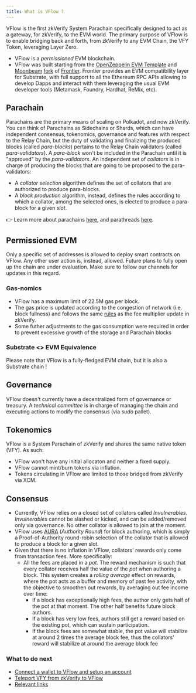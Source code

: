 ```yaml
---
title: What is VFlow ?
---
```


VFlow is the first zkVerify System Parachain specifically designed to act as a gateway, for zkVerify, to the EVM world.
The primary purpose of VFlow is to enable bridging back and forth, from zkVerify to any EVM Chain, the VFY Token, leveraging Layer Zero.

- VFlow is a *permissioned* EVM blockchain.
- VFlow was built starting from the [OpenZeppelin EVM Template](https://github.com/OpenZeppelin/polkadot-runtime-templates/tree/main/evm-template) and [Moonbeam](https://moonbeam.network/) [fork](https://github.com/moonbeam-foundation/frontier) of [Frontier](https://github.com/polkadot-evm/frontier).
Frontier provides an EVM compatibility layer for Substrate, with full support to all the Ethereum RPC APIs allowing to develop Dapps and interact with them leveraging the usual EVM developer tools (Metamask, Foundry, Hardhat, ReMix, etc).

## Parachain
Parachains are the primary means of scaling on Polkadot, and now zkVerify.
You can think of Parachains as Sidechains or Shards, which can have independent consensus, tokenomics, governance and features with respect to the Relay Chain, but the duty of validating and finalizing the produced blocks (called *para-blocks*) pertains to the Relay Chain validators (called *para-validators*).
A *para-block* won't be included in the Parachain until it is "approved" by the *para-validators*.
An independent set of *collators* is in charge of producing the blocks that are going to be proposed to the para-validators:
- A *collator selection* algorithm defines the set of collators that are authorized to produce para-blocks.
- A *block production* algorithm, instead, defines the rules according to which a collator, among the selected ones, is elected to produce a para-block for a given *slot*.

👉 Learn more about parachains [here](https://wiki.polkadot.network/docs/learn-parachains), and parathreads [here](https://wiki.polkadot.network/docs/learn-parathreads).

## Permissioned EVM

Only a specific set of addresses is allowed to deploy smart contracts on VFlow. Any other user action is, instead, allowed.
Future plans to fully open up the chain are under evaluation. Make sure to follow our channels for updates in this regard.

### Gas-nomics

- VFlow has a maximum limit of 22.5M gas per block.
- The gas price is updated according to the congestion of network (i.e. block fullness) and follows the same [rules](https://research.web3.foundation/Polkadot/overview/token-economics#2-slow-adjusting-mechanism) as the fee multiplier update in zkVerify.
- Some futher adjustments to the gas consumption were required in order to prevent excessive growth of the storage and Parachain blocks

### Substrate <> EVM Equivalence

Please note that VFlow is a fully-fledged EVM chain, but it is also a Substrate chain !

## Governance

VFlow doesn't currently have a decentralized form of governance or treasury. A *technical committee* is in charge of managing the chain and executing actions to modify the consensus (via *sudo* pallet).

## Tokenomics

VFlow is a System Parachain of zkVerify and shares the same native token (VFY). As such:

- VFlow won't have any initial allocaton and neither a fixed supply.
- VFlow cannot mint/burn tokens via inflation.
- Tokens circulating in VFlow are limited to those bridged from zkVerify via XCM.

## Consensus

- Currently, VFlow relies on a closed set of collators called *Invulnerables*. *Invulnerables* cannot be slashed or kicked, and can be added/removed only via governance. No other collator is allowed to join at the moment. 
- VFlow uses [AURA](https://openethereum.github.io/Aura) (*Authority Round*) for block authoring, which is simply a Proof-of-Authority round-robin selection of the collator that is allowed to produce a block for a given slot.
- Given that there is no inflation in VFlow, collators' rewards only come from transaction fees. More specifically:
    - All the fees are placed in a *pot*.
    The reward mechanism is such that every collator receives half the value of the *pot* when authoring a block.
    This system creates a *rolling average* effect on rewards, where the pot acts as a buffer and memory of past fee activity,
    with the objective to smoothen out rewards, by averaging out fee income over time:
        - If a block has exceptionally high fees, the author only gets half of the pot at that moment. The other half benefits future block authors.
        - If a block has very low fees, authors still get a reward based on the existing pot, which can sustain participation.
        - If the block fees are somewhat stable, the pot value will stabilize at around 2 times the average block fee,
          thus the collators' reward will stabilize at around the average block fee

### What to do next

- [Connect a wallet to VFlow and setup an account](./02-connect-a-wallet.md)
- [Teleport VFY from zkVerify to VFlow](./02-VFY-Bridging/01-token-teleport.md)
- [Relevant links](./05-vflow-hub.md)


